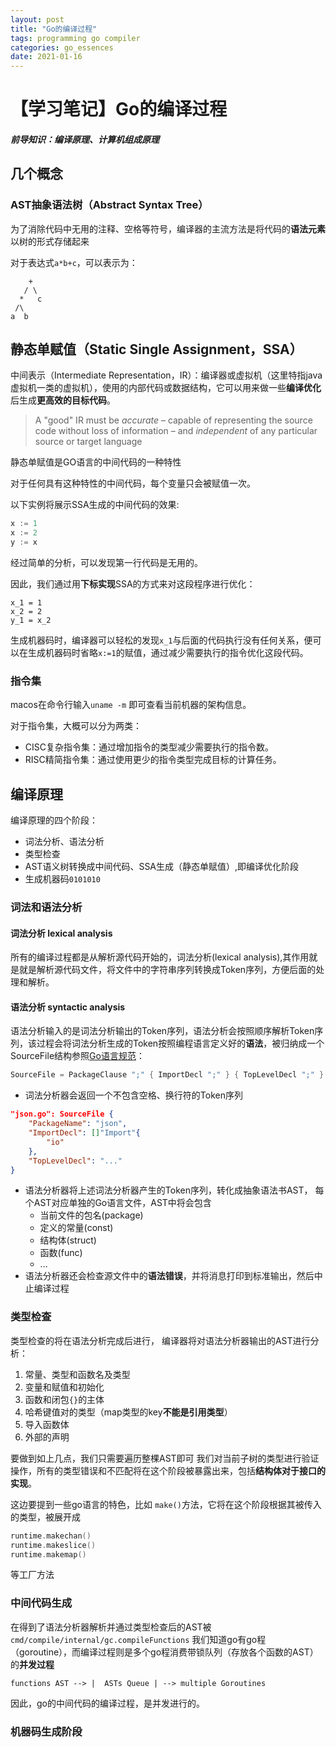 ```yaml
---
layout: post
title: "Go的编译过程"
tags: programming go compiler
categories: go_essences
date: 2021-01-16
---
```

# 【学习笔记】Go的编译过程

##### 前导知识：编译原理、计算机组成原理

## 几个概念

### AST抽象语法树（Abstract Syntax Tree）

为了消除代码中无用的注释、空格等符号，编译器的主流方法是将代码的**语法元素**以树的形式存储起来

对于表达式``a*b+c``，可以表示为：

```
    +
   / \
  *   c
 /\
a  b
```

## 静态单赋值（Static Single Assignment，SSA）

中间表示（Intermediate Representation，IR）：编译器或虚拟机（这里特指java虚拟机一类的虚拟机），使用的内部代码或数据结构，它可以用来做一些**编译优化**后生成**更高效的目标代码**。

> A "good" IR must be *accurate* – capable of representing the source code without loss of information – and *independent* of any particular source or target language

静态单赋值是GO语言的中间代码的一种特性

对于任何具有这种特性的中间代码，每个变量只会被赋值一次。

以下实例将展示SSA生成的中间代码的效果:

```go
x := 1
x := 2
y := x
```

经过简单的分析，可以发现第一行代码是无用的。

因此，我们通过用**下标实现**SSA的方式来对这段程序进行优化：

```
x_1 = 1
x_2 = 2
y_1 = x_2
```

生成机器码时，编译器可以轻松的发现``x_1``与后面的代码执行没有任何关系，便可以在生成机器码时省略``x:=1``的赋值，通过减少需要执行的指令优化这段代码。



### 指令集

macos在命令行输入``uname -m`` 即可查看当前机器的架构信息。

对于指令集，大概可以分为两类：

- CISC复杂指令集：通过增加指令的类型减少需要执行的指令数。
- RISC精简指令集：通过使用更少的指令类型完成目标的计算任务。

## 编译原理
编译原理的四个阶段：
- 词法分析、语法分析
- 类型检查
- AST语义树转换成中间代码、SSA生成（静态单赋值）,即编译优化阶段
- 生成机器码``0101010``

### 词法和语法分析

#### 词法分析 lexical analysis
所有的编译过程都是从解析源代码开始的，词法分析(lexical analysis),其作用就是就是解析源代码文件，将文件中的字符串序列转换成Token序列，方便后面的处理和解析。

#### 语法分析 syntactic analysis
语法分析输入的是词法分析输出的Token序列，语法分析会按照顺序解析Token序列，该过程会将词法分析生成的Token按照编程语言定义好的**语法**，被归纳成一个SourceFile结构参照[Go语言规范](https://golang.org/ref/spec#Source_file_organization)：
```go
SourceFile = PackageClause ";" { ImportDecl ";" } { TopLevelDecl ";" } .
```  


- 词法分析器会返回一个不包含空格、换行符的Token序列

```json
"json.go": SourceFile {
    "PackageName": "json",
    "ImportDecl": []"Import"{
        "io"
    },
    "TopLevelDecl": "..."
}
```
- 语法分析器将上述词法分析器产生的Token序列，转化成抽象语法书AST，
  每个AST对应单独的Go语言文件，AST中将会包含
  - 当前文件的包名(package)
  - 定义的常量(const)
  - 结构体(struct)
  - 函数(func)
  - ...
 - 语法分析器还会检查源文件中的**语法错误**，并将消息打印到标准输出，然后中止编译过程

### 类型检查
类型检查的将在语法分析完成后进行，
编译器将对语法分析器输出的AST进行分析：
  1. 常量、类型和函数名及类型
  2. 变量和赋值和初始化
  3. 函数和闭包``{}``的主体
  4. 哈希键值对的类型（map类型的key**不能是引用类型**）
  5. 导入函数体
  6. 外部的声明

要做到如上几点，我们只需要遍历整棵AST即可
我们对当前子树的类型进行验证操作，所有的类型错误和不匹配将在这个阶段被暴露出来，包括**结构体对于接口的实现**。

这边要提到一些go语言的特色，比如
``make()``方法，它将在这个阶段根据其被传入的类型，被展开成
```go
runtime.makechan()
runtime.makeslice()
runtime.makemap()
```
等工厂方法

### 中间代码生成
在得到了语法分析器解析并通过类型检查后的AST被 ``cmd/compile/internal/gc.compileFunctions``
我们知道go有go程（goroutine），而编译过程则是多个go程消费带锁队列（存放各个函数的AST）的**并发过程**
```
functions AST --> |  ASTs Queue | --> multiple Goroutines
```
因此，go的中间代码的编译过程，是并发进行的。

### 机器码生成阶段

